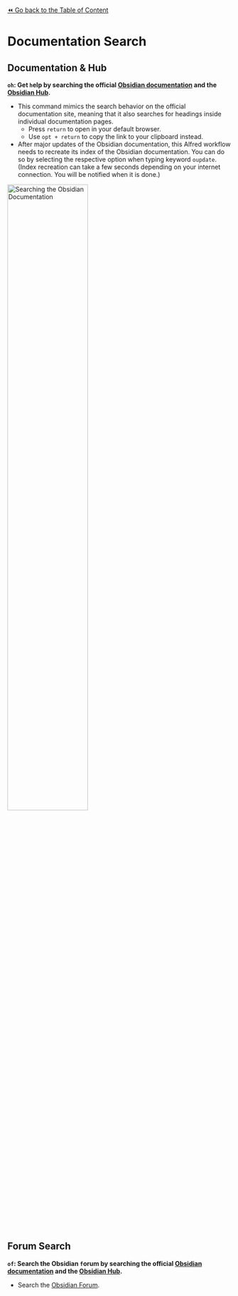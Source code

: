 [⏪ Go back to the Table of Content](README.md#Feature%20Overview)

# Documentation Search

## Documentation & Hub
**`oh`: Get `h`elp by searching the official [Obsidian documentation](https://help.obsidian.md/Start+here) and the [Obsidian Hub](https://publish.obsidian.md/hub).**
- This command mimics the search behavior on the official documentation site, meaning that it also searches for headings inside individual documentation pages.
	- Press `return` to open in your default browser.
	- Use `opt + return` to copy the link to your clipboard instead.
- After major updates of the Obsidian documentation, this Alfred workflow needs to recreate its index of the Obsidian documentation. You can do so by selecting the respective option when typing keyword `oupdate`. (Index recreation can take a few seconds depending on your internet connection. You will be notified when it is done.)

<img src="https://i.imgur.com/RkKGrLw.gif" alt="Searching the Obsidian Documentation" width=60%>

## Forum Search
**`of`: Search the Obsidian `f`orum by searching the official [Obsidian documentation](https://help.obsidian.md/Start+here) and the [Obsidian Hub](https://publish.obsidian.md/hub).**
- Search the [Obsidian Forum](https://forum.obsidian.md/s).
